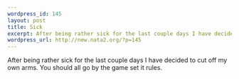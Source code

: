 ```yaml
--- 
wordpress_id: 145
layout: post
title: Sick
excerpt: After being rather sick for the last couple days I have decided to cut off my own arms. You should all go by the game set it rules.
wordpress_url: http://new.nata2.org/?p=145
---
```

After being rather sick for the last couple days I have decided to cut off my own arms. You should all go by the game set it rules.
